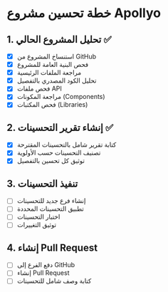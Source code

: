# خطة تحسين مشروع Apollyo

## 1. تحليل المشروع الحالي ✅
- [x] استنساخ المشروع من GitHub
- [x] فحص البنية العامة للمشروع
- [x] مراجعة الملفات الرئيسية
- [x] تحليل الكود المصدري بالتفصيل
- [x] فحص ملفات API
- [x] مراجعة المكونات (Components)
- [x] فحص المكتبات (Libraries)

## 2. إنشاء تقرير التحسينات ✅
- [x] كتابة تقرير شامل بالتحسينات المقترحة
- [x] تصنيف التحسينات حسب الأولوية
- [x] توثيق كل تحسين بالتفصيل

## 3. تنفيذ التحسينات
- [ ] إنشاء فرع جديد للتحسينات
- [ ] تطبيق التحسينات المحددة
- [ ] اختبار التحسينات
- [ ] توثيق التغييرات

## 4. إنشاء Pull Request
- [ ] دفع الفرع إلى GitHub
- [ ] إنشاء Pull Request
- [ ] كتابة وصف شامل للتحسينات